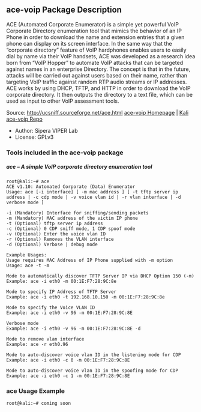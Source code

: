 ## ace-voip Package Description

ACE (Automated Corporate Enumerator) is a simple yet powerful VoIP Corporate Directory enumeration tool that mimics the behavior of an IP Phone in order to download the name and extension entries that a given phone can display on its screen interface. In the same way that the “corporate directory” feature of VoIP hardphones enables users to easily dial by name via their VoIP handsets, ACE was developed as a research idea born from “VoIP Hopper” to automate VoIP attacks that can be targeted against names in an enterprise Directory. The concept is that in the future, attacks will be carried out against users based on their name, rather than targeting VoIP traffic against random RTP audio streams or IP addresses. ACE works by using DHCP, TFTP, and HTTP in order to download the VoIP corporate directory. It then outputs the directory to a text file, which can be used as input to other VoIP assessment tools.

Source: http://ucsniff.sourceforge.net/ace.html
[ace-voip Homepage](http://ucsniff.sourceforge.net/ace.html) | [Kali ace-voip Repo](https://gitlab.com/kalilinux/packages/ace-voip.git;a=summary)

- Author: Sipera VIPER Lab
- License: GPLv3

### Tools included in the ace-voip package

##### ace – A simple VoIP corporate directory enumeration tool

```
root@kali:~# ace
ACE v1.10: Automated Corporate (Data) Enumerator
Usage: ace [-i interface] [ -m mac address ] [ -t tftp server ip address | -c cdp mode | -v voice vlan id | -r vlan interface | -d verbose mode ]

-i (Mandatory) Interface for sniffing/sending packets
-m (Mandatory) MAC address of the victim IP phone
-t (Optional) tftp server ip address
-c (Optional) 0 CDP sniff mode, 1 CDP spoof mode
-v (Optional) Enter the voice vlan ID
-r (Optional) Removes the VLAN interface
-d (Optional) Verbose | debug mode

Example Usages:
Usage requires MAC Address of IP Phone supplied with -m option
Usage: ace -t -m

Mode to automatically discover TFTP Server IP via DHCP Option 150 (-m)
Example: ace -i eth0 -m 00:1E:F7:28:9C:8e

Mode to specify IP Address of TFTP Server
Example: ace -i eth0 -t 192.168.10.150 -m 00:1E:F7:28:9C:8e

Mode to specify the Voice VLAN ID
Example: ace -i eth0 -v 96 -m 00:1E:F7:28:9C:8E

Verbose mode
Example: ace -i eth0 -v 96 -m 00:1E:F7:28:9C:8E -d

Mode to remove vlan interface
Example: ace -r eth0.96

Mode to auto-discover voice vlan ID in the listening mode for CDP
Example: ace -i eth0 -c 0 -m 00:1E:F7:28:9C:8E

Mode to auto-discover voice vlan ID in the spoofing mode for CDP
Example: ace -i eth0 -c 1 -m 00:1E:F7:28:9C:8E
```

### ace Usage Example

```
root@kali:~# coming soon
```